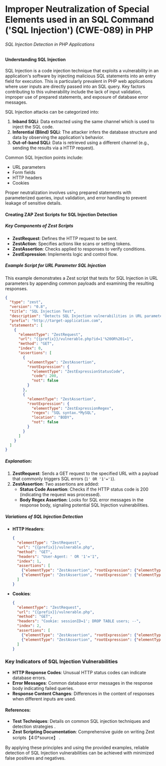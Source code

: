 # Improper Neutralization of Special Elements used in an SQL Command ('SQL Injection') (CWE-089) in PHP

###### SQL Injection Detection in PHP Applications

#### Understanding SQL Injection
SQL Injection is a code injection technique that exploits a vulnerability in an application's software by injecting malicious SQL statements into an entry field for execution. This is particularly prevalent in PHP web applications where user inputs are directly passed into an SQL query. Key factors contributing to this vulnerability include the lack of input validation, improper use of prepared statements, and exposure of database error messages.

SQL Injection attacks can be categorized into:
1. **Inband SQLi**: Data extracted using the same channel which is used to inject the SQL code.
2. **Inferential (Blind) SQLi**: The attacker infers the database structure and data by observing the application's behavior.
3. **Out-of-band SQLi**: Data is retrieved using a different channel (e.g., sending the results via a HTTP request).

Common SQL Injection points include:
- URL parameters
- Form fields
- HTTP headers
- Cookies

Proper neutralization involves using prepared statements with parameterized queries, input validation, and error handling to prevent leakage of sensitive details.

#### Creating ZAP Zest Scripts for SQL Injection Detection

##### Key Components of Zest Scripts
- **ZestRequest**: Defines the HTTP request to be sent.
- **ZestAction**: Specifies actions like scans or setting tokens.
- **ZestAssertion**: Checks applied to responses to verify conditions.
- **ZestExpression**: Implements logic and control flow.

##### Example Script for URL Parameter SQL Injection
This example demonstrates a Zest script that tests for SQL Injection in URL parameters by appending common payloads and examining the resulting responses.

```json
{
  "type": "zest",
  "version": "0.8",
  "title": "SQL Injection Test",
  "description": "Detects SQL Injection vulnerabilities in URL parameters.",
  "prefix": "http://target-application.com",
  "statements": [
    {
      "elementType": "ZestRequest",
      "url": "{{prefix}}/vulnerable.php?id=1'%20OR%201=1",
      "method": "GET",
      "index": 0,
      "assertions": [
        {
          "elementType": "ZestAssertion",
          "rootExpression": {
            "elementType": "ZestExpressionStatusCode",
            "code": 200,
            "not": false
          }
        },
        {
          "elementType": "ZestAssertion",
          "rootExpression": {
            "elementType": "ZestExpressionRegex",
            "regex": "SQL syntax.*MySQL",
            "location": "BODY",
            "not": false
          }
        }
      ]
    }
  ]
}
```

##### Explanation:
1. **ZestRequest**: Sends a GET request to the specified URL with a payload that commonly triggers SQL errors (`1' OR '1'='1`). 
2. **ZestAssertion**: Two assertions are added:
   - **Status Code Assertion**: Checks if the HTTP status code is 200 (indicating the request was processed).
   - **Body Regex Assertion**: Looks for SQL error messages in the response body, signaling potential SQL Injection vulnerabilities.

##### Variations of SQL Injection Detection
- **HTTP Headers**:
  ```json
  {
    "elementType": "ZestRequest",
    "url": "{{prefix}}/vulnerable.php",
    "method": "GET",
    "headers": "User-Agent: ' OR '1'='1",
    "index": 1,
    "assertions": [
      {"elementType": "ZestAssertion", "rootExpression": {"elementType": "ZestExpressionStatusCode", "code": 200, "not": false}},
      {"elementType": "ZestAssertion", "rootExpression": {"elementType": "ZestExpressionRegex", "regex": "SQL syntax.*MySQL", "location": "BODY", "not": false}}
    ]
  }
  ```

- **Cookies**:
  ```json
  {
    "elementType": "ZestRequest",
    "url": "{{prefix}}/vulnerable.php",
    "method": "GET",
    "headers": "Cookie: sessionID=1'; DROP TABLE users; --",
    "index": 2,
    "assertions": [
      {"elementType": "ZestAssertion", "rootExpression": {"elementType": "ZestExpressionStatusCode", "code": 200, "not": false}},
      {"elementType": "ZestAssertion", "rootExpression": {"elementType": "ZestExpressionRegex", "regex": "SQL syntax.*MySQL", "location": "BODY", "not": false}}
    ]
  }
  ```

### Key Indicators of SQL Injection Vulnerabilities
- **HTTP Response Codes**: Unusual HTTP status codes can indicate database errors.
- **Error Messages**: Common database error messages in the response body indicating failed queries.
- **Response Content Changes**: Differences in the content of responses when different inputs are used.

#### References:
- **Test Techniques**: Details on common SQL injection techniques and detection strategies  .
- **Zest Scripting Documentation**: Comprehensive guide on writing Zest scripts【4:0†source】  .

By applying these principles and using the provided examples, reliable detection of SQL Injection vulnerabilities can be achieved with minimized false positives and negatives.